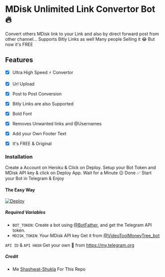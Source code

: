 # MDisk Unlimited Link Convertor Bot 🔥

Convert others MDisk link to your Link and also by direct forward post from other channel...
Supports Bitly Links as well
Many people Selling it 😂 But now it's FREE

## Features
- [x] Ultra High Speed ⚡ Convertor

- [x] Url Upload

- [x] Post to Post Conversion

- [x] Bitly Links are also Supported

- [x] Bold Font

- [x] Removes Unwanted links and @Usernames

- [x] Add your Own Footer Text

- [x] It's FREE & Original

### Installation
Create a Account on Heroku & Click on Deploy.
Setup your Bot Token and MDisk API key & click on Deploy App.
Wait for a Minute 😉
Done ✅
Start your Bot in Telegram & Enjoy
#### The Easy Way

[![Deploy](https://www.herokucdn.com/deploy/button.svg)](https://www.heroku.com/deploy?template=https://github.com/DjSuraj2525/mdisk-ultra-bot)

##### Required Variables

- `BOT_TOKEN`: Create a bot using [@BotFather](https://telegram.dog/BotFather), and get the Telegram API token.
- `MDISK_TOKEN`: Your MDisk API key Get it from [@VideoToolMoneyTree_bot](https://telegram.dog/VideoToolMoneyTree_bot)

`API ID` & `API HASH` Get your own 🤗 from https://my.telegram.org

##### Credit

- Me [Shashwat-Shukla](https://github.com/Shashwat-Shukla) For This Repo
